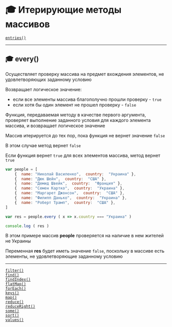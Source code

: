 # :mortar_board: Итерирующие методы массивов

[`entries()`](Array.prototype.entries)<br/>
***
## :mortar_board: every()
Осуществляет проверку массива на предмет вхождения элементов, не удовлетворяющих заданному условию

Возвращает логическое значение: 
  - если все элементы массива благополучно прошли проверку -  `true`
  - если хотя бы один элемент не прошел проверку - `false`

Функция, передаваемая методу в качестве первого аргумента, проверяет выполнение заданного условия для каждого элемента массива, и возвращает логическое значение

Массив итерируется до тех пор, пока функция не вернет значение `false`

В этом случае метод вернет  `false`

Если функция вернет `true` для всех элементов массива, метод вернет `true`
```javascript
var people = [
    {  name: "Николай Василенко",  country:  "Украина" },
    {  name: "Дюк Шейн",  country:  "США" },
    {  name: "Демид Швейк",  country:  "Франция" },
    {  name: "Семен Картко",  country:  "Украина" },
    {  name: "Маргарет Джонсон",  country:  "США" },
    {  name: "Филипп Данько",  country:  "Украина" },
    {  name: "Роберт Трамп",  country:  "США" },
]

var res = people.every ( x => x.country === "Украина" )

console.log ( res )
```
В этом примере массив  **people**  проверяется на наличие в нем жителей не Украины

Переменная  **res**  будет иметь значение `false`, поскольку в массиве есть элементы, не удовлетворяющие заданному условию
***
[`filter()`](Array.prototype.filter)<br/>
[`find()`](Array.prototype.find)<br/>
[`findIndex()`](Array.prototype.findIndex)<br/>
[`flatMap()`](Array.prototype.flatMap)<br/>
[`forEach()`](Array.prototype.forEach)<br/>
[`keys()`](Array.prototype.keys)<br/>
[`map()`](Array.prototype.map)<br/>
[`reduce()`](Array.prototype.reduce)<br/>
[`reduceRight()`](Array.prototype.reduceRight)<br/>
[`some()`](Array.prototype.some)<br/>
[`sort()`](Array.prototype.sort)<br/>
[`values()`](Array.prototype.values)<br/>
